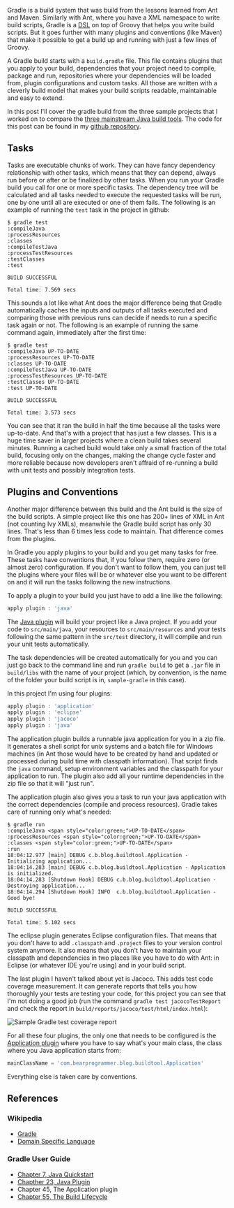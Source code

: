 Gradle is a build system that was build from the lessons learned from Ant and Maven. Similarly with Ant, where you have a XML namespace to write build scripts, Gradle is a [DSL](http://en.wikipedia.org/wiki/Domain-specific_language) on top of Groovy that helps you write build scripts. But it goes further with many plugins and conventions (like Maven) that make it possible to get a build up and running with just a few lines of Groovy.

A Gradle build starts with a `build.gradle` file. This file contains plugins that you apply to your build, dependencies that your project need to compile, package and run, repositories where your dependencies will be loaded from, plugin configurations and custom tasks. All those are written with a cleverly build model that makes your build scripts readable, maintainable and easy to extend.

In this post I'll cover the gradle build from the three sample projects that I worked on to compare the [three mainstream Java build tools](http://bearprogrammer.com/2013/12/17/build-tools-for-java). The code for this post can be found in my [github repository](https://github.com/visola/bearprogrammer-examples/tree/master/build-tools/sample-gradle).

<!-- more -->

## Tasks

Tasks are executable chunks of work. They can have fancy dependency relationship with other tasks, which means that they can depend, always run before or after or be finalized by other tasks. When you run your Gradle build you call for one or more specific tasks. The dependency tree will be calculated and all tasks needed to execute the requested tasks will be run, one by one until all are executed or one of them fails. The following is an example of running the `test` task in the project in github:

```
$ gradle test
:compileJava
:processResources
:classes
:compileTestJava
:processTestResources
:testClasses
:test

BUILD SUCCESSFUL

Total time: 7.569 secs
```

This sounds a lot like what Ant does the major difference being that Gradle automatically caches the inputs and outputs of all tasks executed and comparing those with previous runs can decide if needs to run a specific task again or not. The following is an example of running the same command again, immediately after the first time:

```
$ gradle test
:compileJava UP-TO-DATE
:processResources UP-TO-DATE
:classes UP-TO-DATE
:compileTestJava UP-TO-DATE
:processTestResources UP-TO-DATE
:testClasses UP-TO-DATE
:test UP-TO-DATE

BUILD SUCCESSFUL

Total time: 3.573 secs
```

You can see that it ran the build in half the time because all the tasks were up-to-date. And that's with a project that has just a few classes. This is a huge time saver in larger projects where a clean build takes several minutes. Running a cached build would take only a small fraction of the total build, focusing only on the changes, making the change cycle faster and more reliable because now developers aren't affraid of re-running a build with unit tests and possibly integration tests.

## Plugins and Conventions

Another major difference between this build and the Ant build is the size of the build scripts. A simple project like this one has 200+ lines of XML in Ant (not counting Ivy XMLs), meanwhile the Gradle build script has only 30 lines. That's less than 6 times less code to maintain. That difference comes from the plugins. 

In Gradle you apply plugins to your build and you get many tasks for free. These tasks have conventions that, if you follow them, require zero (or almost zero) configuration. If you don't want to follow them, you can just tell the plugins where your files will be or whatever else you want to be different on and it will run the tasks following the new instructions.

To apply a plugin to your build you just have to add a line like the following:

```groovy
apply plugin : 'java'
```

The [Java plugin](http://www.gradle.org/docs/current/userguide/java_plugin.html) will build your project like a Java project. If you add your code to `src/main/java`, your resources to `src/main/resources` and your tests following the same pattern in the `src/test` directory, it will compile and run your unit tests automatically.

The task dependencies will be created automatically for you and you can just go back to the command line and run `gradle build` to get a `.jar` file in `build/libs` with the name of your project (which, by convention, is the name of the folder your build script is in, `sample-gradle` in this case).

In this project I'm using four plugins:

```groovy
apply plugin : 'application'
apply plugin : 'eclipse'
apply plugin : 'jacoco'
apply plugin : 'java'
```

The application plugin builds a runnable java application for you in a zip file. It generates a shell script for unix systems and a batch file for Windows machines (in Ant those would have to be created by hand and updated or processed during build time with classpath information). That script finds the `java` command, setup environment variables and the classpath for your application to run. The plugin also add all your runtime dependencies in the zip file so that it will "just run". 

The application plugin also gives you a task to run your java application with the correct dependencies (compile and process resources). Gradle takes care of running only what's needed:

```
$ gradle run
:compileJava <span style="color:green;">UP-TO-DATE</span>
:processResources <span style="color:green;">UP-TO-DATE</span>
:classes <span style="color:green;">UP-TO-DATE</span>
:run
18:04:12.977 [main] DEBUG c.b.blog.buildtool.Application - Initializing application...
18:04:14.283 [main] DEBUG c.b.blog.buildtool.Application - Application is initialized.
18:04:14.283 [Shutdown Hook] DEBUG c.b.blog.buildtool.Application - Destroying application...
18:04:14.294 [Shutdown Hook] INFO  c.b.blog.buildtool.Application - Good bye!

BUILD SUCCESSFUL

Total time: 5.102 secs
```

The eclipse plugin generates Eclipse configuration files. That means that you don't have to add `.classpath` and `.project` files to your version control system anymore. It also means that you don't have to maintain your classpath and dependencies in two places like you have to do with Ant: in Eclipse (or whatever IDE you're using) and in your build script.

The last plugin I haven't talked about yet is Jacoco. This adds test code coverage measurement. It can generate reports that tells you how thoroughly your tests are testing your code, for this project you can see that I'm not doing a good job (run the command `gradle test jacocoTestReport` and check the report in `build/reports/jacoco/test/html/index.html`):

![Sample Gradle test coverage report](/img/blog/)

For all these four plugins, the only one that needs to be configured is the [Application plugin](http://www.gradle.org/docs/current/userguide/application_plugin.html) where you have to say what's your main class, the class where you Java application starts from:

```groovy
mainClassName = 'com.bearprogrammer.blog.buildtool.Application'
```

Everything else is taken care by conventions.

## References

### Wikipedia

- [Gradle](http://en.wikipedia.org/wiki/Gradle)
- [Domain Specific Language](http://en.wikipedia.org/wiki/Domain-specific_language)

### Gradle User Guide

- [Chapter 7, Java Quickstart](http://www.gradle.org/docs/current/userguide/tutorial_java_projects.html)
- [Chapther 23, Java Plugin](http://www.gradle.org/docs/current/userguide/java_plugin.html)
- <a>Chapter 45, The Application plugin</a>
- [Chapter 55, The Build Lifecycle](http://www.gradle.org/docs/current/userguide/build_lifecycle.html)

